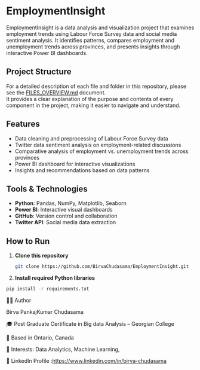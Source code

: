 # EmploymentInsight

EmploymentInsight is a data analysis and visualization project that examines employment trends using Labour Force Survey data and social media sentiment analysis. It identifies patterns, compares employment and unemployment trends across provinces, and presents insights through interactive Power BI dashboards.

## Project Structure
For a detailed description of each file and folder in this repository, please see the [FILES_OVERVIEW.md](FILES_OVERVIEW.md) document.  
It provides a clear explanation of the purpose and contents of every component in the project, making it easier to navigate and understand.


## Features
- Data cleaning and preprocessing of Labour Force Survey data
- Twitter data sentiment analysis on employment-related discussions
- Comparative analysis of employment vs. unemployment trends across provinces
- Power BI dashboard for interactive visualizations
- Insights and recommendations based on data patterns

## Tools & Technologies
- **Python**: Pandas, NumPy, Matplotlib, Seaborn
- **Power BI**: Interactive visual dashboards
- **GitHub**: Version control and collaboration
- **Twitter API**: Social media data extraction

## How to Run
1. **Clone this repository**  
   ```bash
   git clone https://github.com/BirvaChudasama/EmploymentInsight.git
   ```

 2. **Install required Python libraries**

 ```bash
pip install -r requirements.txt
```


👩‍💻 Author

Birva PankajKumar Chudasama

🎓 Post Graduate Certificate in Big data Analysis – Georgian College

📍 Based in Ontario, Canada

💼 Interests: Data Analytics, Machine Learning,

🔗 LinkedIn Profile :https://www.linkedin.com/in/birva-chudasama

